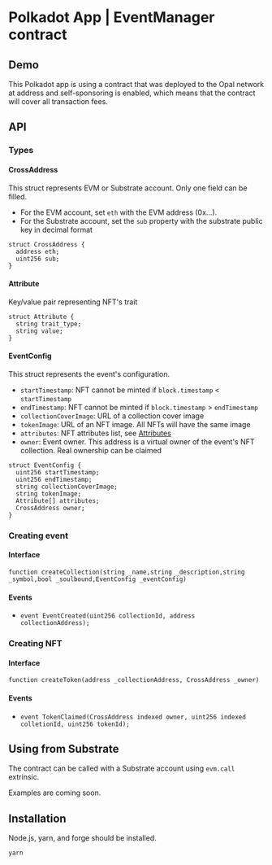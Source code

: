 # Polkadot App | EventManager contract

## Demo

This Polkadot app is using a contract that was deployed to the Opal network at address and self-sponsoring is enabled, which means that the contract will cover all transaction fees.

## API

### Types

#### CrossAddress

This struct represents EVM or Substrate account. Only one field can be filled.

- For the EVM account, set `eth` with the EVM address (0x...).
- For the Substrate account, set the `sub` property with the substrate public key in decimal format

```solidity
struct CrossAddress {
  address eth;
  uint256 sub;
}
```

#### Attribute

Key/value pair representing NFT's trait

```solidity
struct Attribute {
  string trait_type;
  string value;
}
```

#### EventConfig

This struct represents the event's configuration.

- `startTimestamp`: NFT cannot be minted if `block.timestamp` < `startTimestamp`
- `endTimestamp`: NFT cannot be minted if `block.timestamp` > `endTimestamp`
- `collectionCoverImage`: URL of a collection cover image
- `tokenImage`: URL of an NFT image. All NFTs will have the same image
- `attributes`: NFT attributes list, see [Attributes](#attribute)
- `owner`: Event owner. This address is a virtual owner of the event's NFT collection. Real ownership can be claimed

```solidity
struct EventConfig {
  uint256 startTimestamp;
  uint256 endTimestamp;
  string collectionCoverImage;
  string tokenImage;
  Attribute[] attributes;
  CrossAddress owner;
}
```

### Creating event

#### Interface

`function createCollection(string _name,string _description,string _symbol,bool _soulbound,EventConfig _eventConfig)`

#### Events

- `event EventCreated(uint256 collectionId, address collectionAddress);`

### Creating NFT

#### Interface

`function createToken(address _collectionAddress, CrossAddress _owner)`

#### Events

- `event TokenClaimed(CrossAddress indexed owner, uint256 indexed colletionId, uint256 tokenId);`

## Using from Substrate

The contract can be called with a Substrate account using `evm.call` extrinsic.

Examples are coming soon.

## Installation

Node.js, yarn, and forge should be installed.

```sh
yarn
```
